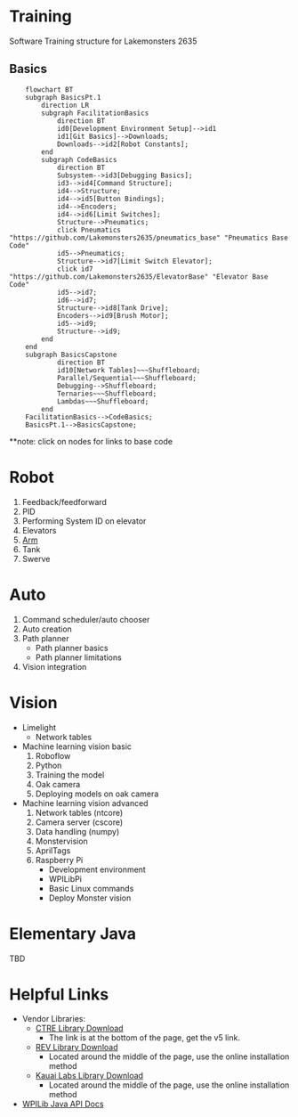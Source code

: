 # Training
Software Training structure for Lakemonsters 2635

Basics
---
```mermaid
    flowchart BT
    subgraph BasicsPt.1
        direction LR
        subgraph FacilitationBasics
            direction BT
            id0[Development Environment Setup]-->id1
            id1[Git Basics]-->Downloads;
            Downloads-->id2[Robot Constants];
        end
        subgraph CodeBasics
            direction BT
            Subsystem-->id3[Debugging Basics];
            id3-->id4[Command Structure];
            id4-->Structure;
            id4-->id5[Button Bindings];
            id4-->Encoders;
            id4-->id6[Limit Switches];
            Structure-->Pneumatics;
            click Pneumatics "https://github.com/Lakemonsters2635/pneumatics_base" "Pneumatics Base Code"
            id5-->Pneumatics;
            Structure-->id7[Limit Switch Elevator];
            click id7 "https://github.com/Lakemonsters2635/ElevatorBase" "Elevator Base Code"
            id5-->id7;
            id6-->id7;
            Structure-->id8[Tank Drive];
            Encoders-->id9[Brush Motor];
            id5-->id9;
            Structure-->id9;
        end
    end
    subgraph BasicsCapstone
            direction BT
            id10[Network Tables]~~~Shuffleboard;
            Parallel/Sequential~~~Shuffleboard;
            Debugging-->Shuffleboard;
            Ternaries~~~Shuffleboard;
            Lambdas~~~Shuffleboard;
        end
    FacilitationBasics-->CodeBasics;
    BasicsPt.1-->BasicsCapstone;
```
**note: click on nodes for links to base code 
# Robot
1. Feedback/feedforward
2. PID
3. Performing System ID on elevator
4. Elevators
5. [Arm](https://github.com/Lakemonsters2635/arm_motor_base)
6. Tank
7. Swerve

# Auto
1. Command scheduler/auto chooser
2. Auto creation
3. Path planner
    - Path planner basics
    - Path planner limitations
1. Vision integration

# Vision
- Limelight
    - Network tables
- Machine learning vision basic
    1. Roboflow
    1. Python
    1. Training the model
    4. Oak camera
    5. Deploying models on oak camera
- Machine learning vision advanced
    1. Network tables (ntcore)
    1. Camera server (cscore)
    6. Data handling (numpy)
    1. Monstervision
    1. AprilTags
    7. Raspberry Pi
        - Development environment
        - WPILibPi
        - Basic Linux commands
        - Deploy Monster vision




# Elementary Java
TBD

# Helpful Links
- Vendor Libraries:
    - [CTRE Library Download](https://store.ctr-electronics.com/software/)
        - The link is at the bottom of the page, get the v5 link.
    - [REV Library Download](https://docs.revrobotics.com/sparkmax/software-resources/spark-max-api-information#java-api)
        - Located around the middle of the page, use the online installation method
    - [Kauai Labs Library Download](https://pdocs.kauailabs.com/navx-mxp/software/roborio-libraries/java/)
        - Located around the middle of the page, use the online installation method
- [WPILib Java API Docs](https://github.wpilib.org/allwpilib/docs/release/java/index.html)